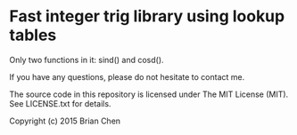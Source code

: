 # Fast integer trig library using lookup tables

Only two functions in it: sind() and cosd().

If you have any questions, please do not hesitate to contact me.

The source code in this repository is licensed under The MIT License (MIT).
See LICENSE.txt for details.

Copyright (c) 2015 Brian Chen